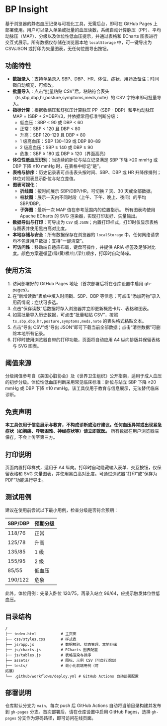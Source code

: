 # BP Insight

基于浏览器的静态血压记录与可视化工具，无需后台，即可在 GitHub Pages 上部署使用。用户可以录入单条或批量的血压读数，系统自动计算脉压（PP）、平均动脉压（MAP）、分级以及体位性低血压提示，并通过表格和 ECharts 图表进行交互式展示。所有数据仅存储在浏览器本地 `localStorage` 中，可一键导出为 CSV/JSON 或打印为矢量图表，无任何位图导出按钮。

## 功能特性

- **数据录入**：支持单条录入 SBP、DBP、HR、体位、症状、用药及备注；时间戳自动填充，可修改。
- **批量导入**：点击“批量粘贴 CSV”后，粘贴符合表头（ts,sbp,dbp,hr,posture,symptoms,meds,note）的 CSV 字符串即可批量导入。
- **指标计算**：根据收缩压和舒张压计算脉压 PP（SBP - DBP）和平均动脉压 MAP = (SBP + 2×DBP)/3，并依据常用标准判断分级：
  - 低血压：SBP < 90 或 DBP < 60
  - 正常：SBP < 120 且 DBP < 80
  - 升高：SBP 120–129 且 DBP < 80
  - 1 级高血压：SBP 130–139 或 DBP 80–89
  - 2 级高血压：SBP ≥ 140 或 DBP ≥ 90
  - 危象：SBP ≥ 180 或 DBP ≥ 120（界面高亮）
- **体位性低血压识别**：当连续的卧位与站立记录满足 SBP 下降 ≥20 mmHg 或 DBP 下降 ≥10 mmHg 时，在表格中标记“是”。
- **表格与排序**：历史记录表可点击表头按时间、SBP、DBP 或 HR 升降序排列；体位对照表显示卧位与站立差值。
- **图表可视化**：
  - **折线图**：按时间展示 SBP/DBP/HR，可切换 7 天、30 天或全部数据。
  - **柱状图**：展示一天内不同时段（上午、下午、晚上、夜间）的平均 SBP/DBP。
  - **子弹图**：最新一次 MAP 值在参考范围内的位置指示。
  所有图表均使用 Apache ECharts 的 SVG 渲染器，实现打印友好、矢量输出。
- **数据导出与打印**：可导出为 `CSV` 或 `JSON`；内置打印样式，打印时仅显示表格与图表并使用黑白高对比度。
- **本地存储与安全**：所有数据保存在浏览器的 `localStorage` 中，任何网络请求均不包含用户数据；支持“一键清空”。
- **可访问性**：移动端自适应布局，键盘可操作，并提供 ARIA 标签及足够对比度。颜色方案遵循蓝/绿/黄/橙/红/深红顺序，打印时自动降噪。

## 使用方法

1. 访问部署好的 GitHub Pages 地址（首次部署后将在仓库设置中启用 gh-pages）。
2. 在“新增读数”表单中填入时间戳、SBP、DBP 等信息；可点击“添加药物”录入用药情况；症状可多选。
3. 点击“保存读数”后数据将存入浏览器并立即更新概览卡片、表格和图表。
4. 如需批量导入历史数据，可点击“批量粘贴 CSV”，按照 `ts,sbp,dbp,hr,posture,symptoms,meds,note` 的表头格式粘贴文本。
5. 点击“导出 CSV”或“导出 JSON”即可下载当前全部数据；点击“清空数据”可删除本地所有记录。
6. 打印时使用浏览器自带的打印功能，页面将自动应用 A4 纵向排版并保留表格与 SVG 图表。

## 阈值来源

分级阈值参考自《美国心脏协会》及《世界卫生组织》公开指南，适用于成人血压的初步分级。体位性低血压判断采用常见临床标准：卧位与站立 SBP 下降 ≥20 mmHg 或 DBP 下降 ≥10 mmHg。该工具仅用于教育与信息展示，无法替代临床诊断。

## 免责声明

**本工具仅用于信息展示与教育，不构成诊断或治疗建议。任何血压异常或出现紧急症状（如胸痛、呼吸困难、神经症状等）请立即就医。** 所有数据在用户浏览器端保存，不会上传至第三方。

## 打印说明

页面内置打印样式，适用于 A4 纵向。打印时自动隐藏输入表单、交互按钮，仅保留表格和 SVG 矢量图表，并使用黑白高对比度。可通过浏览器“打印”或“保存为 PDF”功能进行导出。

## 测试用例

建议在使用前尝试以下最小用例，检查分级是否符合预期：

| SBP/DBP | 预期分级   |
|---------|------------|
| 118/76  | 正常        |
| 125/78  | 升高        |
| 135/85  | 1 级        |
| 155/95  | 2 级        |
| 85/55   | 低血压      |
| 190/122 | 危象        |

此外，体位用例：先录入卧位 120/75，再录入站立 96/64，应提示触发体位性低血压。

## 目录结构

```
/
├── index.html           # 主页面
├── css/styles.css       # 样式表
├── js/app.js            # 数据校验、状态管理、本地存储
├── js/charts.js         # ECharts 图表配置
├── js/tables.js         # 表格渲染与排序
├── assets/              # 图标、示例 CSV（可自行添加）
├── tests/               # 最小化前端用例（可
拓展）
└── .github/workflows/deploy.yml # GitHub Actions 自动部署配置
```

## 部署说明

仓库默认分支为 `main`，每次 push 后 GitHub Actions 自动将当前目录构建并发布到 `gh-pages` 分支。首次部署后，请在仓库设置中启用 GitHub Pages，选择 `gh-pages` 分支作为源码路径，即可访问在线页面。

